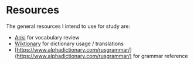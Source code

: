 # Resources

The general resources I intend to use for study are:

* [Anki](https://apps.ankiweb.net/) for vocabulary review
* [Wiktionary](https://www.wiktionary.org/) for dictionary usage / translations
* [https://www.alphadictionary.com/rusgrammar/](https://www.alphadictionary.com/rusgrammar/) for grammar reference